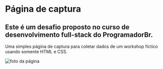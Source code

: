 <h1>Página de captura</h1>
<h2>Este é um desafio proposto no curso de desenvolvimento full-stack do ProgramadorBr.</h2>
<p>Uma simples página de captura para coletar dados de um workshop fíctico usando somente HTML e CSS.</p>
<img src="https://github.com/lucastrindadebarra/pagina-de-captura/blob/master/imagens/images/Captura%20de%20Tela%20(13).png" alt="foto da página">

